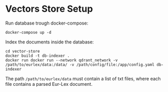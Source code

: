 # Vectors Store Setup

Run database trough docker-compose:

`docker-compose up -d`

Index the documents inside the database:

```console
cd vector-store
docker build -t db-indexer .
docker run docker run --network qdrant_network -v /path/to/eurlex/data:/data/ -v /path/config/file:/app/config.yaml db-indexer
```

The path `/path/to/eurlex/data` must contain a list of txt files, where each file contains a parsed Eur-Lex document.
